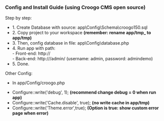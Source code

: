 <h3>Config and Install Guide (using Croogo CMS open source)</h3>

Step by step:
<ul>
  <li>1. Create Database with source: app\Config\Schema\croogo150.sql</li>
  <li>2. Copy project to your workspace <b>(remember: rename app/tmp_ to app/tmp)</b></li>
  <li>3. Then, config database in file: app\Config\database.php</li>
  <li>4. Run app with path: 
    <br/>
      - Front-end: http://<project-name>
    <br/>
      - Back-end: http://<project-name>/admin/ (username: admin, password: admindemo)
  </li>
  <li>5. Done.</li>
</ul>

Other Config:
- In app/Config/croogo.php
<ul>
  <li>Configure::write('debug', 1); <b>(recommend change debug = 0 when run app)</b></li>
  <li>Configure::write('Cache.disable', true); <b>(no write cache in app/tmp)</b></li>
  <li>Configure::write('Theme.error',true); <b>(Option is true: show custom error page when error)</b></li>
</ul>
